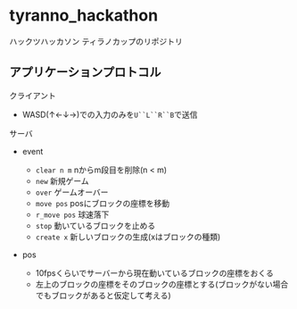 # tyranno_hackathon
ハックツハッカソン ティラノカップのリポジトリ

## アプリケーションプロトコル
クライアント
- WASD(↑←↓→)での入力のみを`U``L``R``B`で送信

サーバ
- event
  - `clear n m` nからm段目を削除(n < m)
  - `new` 新規ゲーム
  - `over` ゲームオーバー
  - `move pos` posにブロックの座標を移動
  - `r_move pos` 球速落下
  - `stop` 動いているブロックを止める
  - `create x` 新しいブロックの生成(xはブロックの種類)

- pos
  - 10fpsくらいでサーバーから現在動いているブロックの座標をおくる
  - 左上のブロックの座標をそのブロックの座標とする(ブロックがない場合でもブロックがあると仮定して考える)
